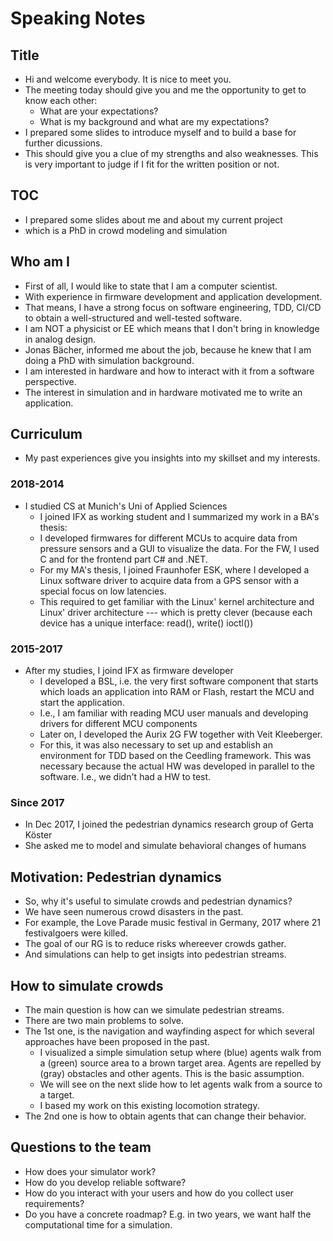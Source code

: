 # Speaking Notes

## Title

- Hi and welcome everybody. It is nice to meet you.
- The meeting today should give you and me the opportunity to get to know each other:
  - What are your expectations?
  - What is my background and what are my expectations?
- I prepared some slides to introduce myself and to build a base for further dicussions.
- This should give you a clue of my strengths and also weaknesses. This is very important to judge if I fit for the written position or not.

## TOC

- I prepared some slides about me and about my current project
- which is a PhD in crowd modeling and simulation

## Who am I

- First of all, I would like to state that I am a computer scientist.
- With experience in firmware development and application development.
- That means, I have a strong focus on software engineering, TDD, CI/CD to obtain a well-structured and well-tested software.
- I am NOT a physicist or EE which means that I don't bring in knowledge in analog design.
- Jonas Bächer, informed me about the job, because he knew that I am doing a PhD with simulation background.
- I am interested in hardware and how to interact with it from a software perspective.
- The interest in simulation and in hardware motivated me to write an application.

## Curriculum

- My past experiences give you insights into my skillset and my interests.

### 2018-2014

- I studied CS at Munich's Uni of Applied Sciences
  * I joined IFX as working student and I summarized my work in a BA's thesis:
  * I developed firmwares for different MCUs to acquire data from pressure sensors and a GUI to visualize the data. For the FW, I used C and for the frontend part C# and .NET.
  * For my MA's thesis, I joined Fraunhofer ESK, where I developed a Linux software driver to acquire data from a GPS sensor with a special focus on low latencies.
  * This required to get familiar with the Linux' kernel architecture and Linux' driver architecture --- which is pretty clever (because each device has a unique interface: read(), write() ioctl())

### 2015-2017

- After my studies, I joind IFX as firmware developer
  * I developed a BSL, i.e. the very first software component that starts which loads an application into RAM or Flash, restart the MCU and start the application.
  * I.e., I am familiar with reading MCU user manuals and developing drivers for different MCU components
  * Later on, I developed the Aurix 2G FW together with Veit Kleeberger.
  * For this, it was also necessary to set up and establish an environment for TDD based on the Ceedling framework. This was necessary because the actual HW was developed in parallel to the software. I.e., we didn't had a HW to test.

### Since 2017

- In Dec 2017, I joined the pedestrian dynamics research group of Gerta Köster
- She asked me to model and simulate behavioral changes of humans

## Motivation: Pedestrian dynamics

- So, why it's useful to simulate crowds and pedestrian dynamics?
- We have seen numerous crowd disasters in the past.
- For example, the Love Parade music festival in Germany, 2017 where 21 festivalgoers were killed.
- The goal of our RG is to reduce risks whereever crowds gather.
- And simulations can help to get insigts into pedestrian streams.

## How to simulate crowds

- The main question is how can we simulate pedestrian streams.
- There are two main problems to solve.
- The 1st one, is the navigation and wayfinding aspect for which several approaches have been proposed in the past.
  * I visualized a simple simulation setup where (blue) agents walk from a (green) source area to a brown target area. Agents are repelled by (gray) obstacles and other agents. This is the basic assumption.
  * We will see on the next slide how to let agents walk from a source to a target.
  * I based my work on this existing locomotion strategy.
- The 2nd one is how to obtain agents that can change their behavior.

## Questions to the team

- How does your simulator work?
- How do you develop reliable software?
- How do you interact with your users and how do you collect user requirements?
- Do you have a concrete roadmap? E.g. in two years, we want half the computational time for a simulation.
